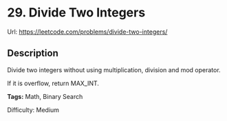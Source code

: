 # 29. Divide Two Integers
Url: <https://leetcode.com/problems/divide-two-integers/>

## Description
Divide two integers without using multiplication, division and mod operator.

If it is overflow, return MAX_INT.

**Tags:** Math, Binary Search

Difficulty: Medium